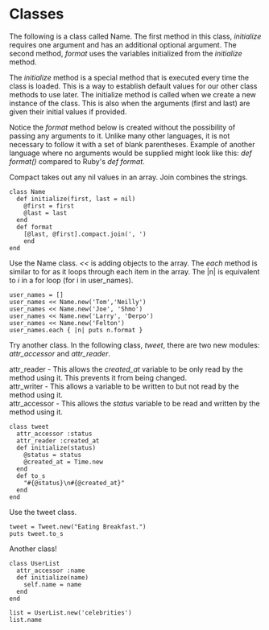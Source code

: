 # Classes

The following is a class called Name. The first method in this class, *initialize* requires one argument and has an additional optional argument. The second method, *format* uses the variables initialized from the *initialize* method.  

The *initialize* method is a special method that is executed every time the class is loaded. This is a way to establish default values for our other class methods to use later. The initialize method is called when we create a new instance of the class. This is also when the arguments (first and last) are given their initial values if provided.  

Notice the *format* method below is created without the possibility of passing any arguments to it. Unlike many other languages, it is not necessary to follow it with a set of blank parentheses. Example of another language where no arguments would be supplied might look like this: _def format()_ compared to Ruby's _def format_.  

Compact takes out any nil values in an array. Join combines the strings.

```
class Name
  def initialize(first, last = nil)
    @first = first
    @last = last
  end
  def format
    [@last, @first].compact.join(', ')
    end
end
```

Use the Name class. *<<* is adding objects to the array. The *each* method is similar to for as it loops through each item in the array. The |n| is equivalent to *i* in a for loop (for i in user_names).

```
user_names = []
user_names << Name.new('Tom','Neilly')
user_names << Name.new('Joe', 'Shmo')
user_names << Name.new('Larry', 'Derpo')
user_names << Name.new('Felton')
user_names.each { |n| puts n.format }
```


Try another class. In the following class, *tweet*, there are two new modules: *attr_accessor* and *attr_reader*.  

attr_reader - This allows the *created_at* variable to be only read by the method using it. This prevents it from being changed.  
attr_writer - This allows a variable to be written to but not read by the method using it.  
attr_accessor - This allows the *status* variable to be read and written by the method using it.  

```
class tweet
  attr_accessor :status
  attr_reader :created_at
  def initialize(status)
    @status = status
    @created_at = Time.new
  end
  def to_s
    "#{@status}\n#{@created_at}"
  end
end
```

Use the tweet class.  
```
tweet = Tweet.new("Eating Breakfast.")
puts tweet.to_s
```


Another class!

```
class UserList
  attr_accessor :name
  def initialize(name)
    self.name = name
  end
end
```

```
list = UserList.new('celebrities')
list.name
```
